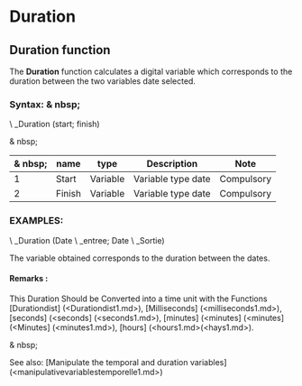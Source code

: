 # Duration

## Duration function

The **Duration** function calculates a digital variable which corresponds to the duration between the two variables date selected.

### Syntax: & nbsp;

\ _Duration (start; finish)

& nbsp;

| & nbsp; | **name** | **type** | **Description** | **Note** |
| --- | --- | --- | --- | --- |
| &#49; | Start | Variable | Variable type date | Compulsory |
| &#50; | Finish | Variable | Variable type date | Compulsory |

### EXAMPLES:

\ _Duration (Date \ _entree; Date \ _Sortie)

The variable obtained corresponds to the duration between the dates.

#### Remarks :

This Duration Should be Converted into a time unit with the Functions [Durationdist] (<Durationdist1.md>), [Milliseconds] (<milliseconds1.md>), [seconds] (<seconds] (<seconds1.md>), [minutes] (<minutes] (<minutes] (<Minutes] (<minutes1.md>), [hours] (<hours1.md>(<hays1.md>).

& nbsp;

See also: [Manipulate the temporal and duration variables] (<manipulativevariablestemporelle1.md>)
